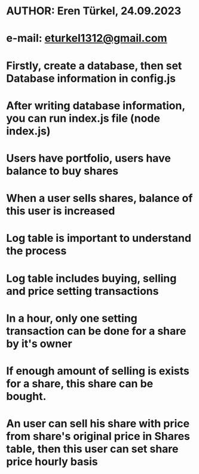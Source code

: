 # AUTHOR: Eren Türkel, 24.09.2023
# e-mail: eturkel1312@gmail.com

# Firstly, create a database, then set Database information in config.js
# After writing database information, you can run index.js file (node index.js)

# Users have portfolio, users have balance to buy shares

# When a user sells shares, balance of this user is increased

# Log table is important to understand the process

# Log table includes buying, selling and price setting transactions

# In a hour, only one setting transaction can be done for a share by it's owner

# If enough amount of selling is exists for a share, this share can be bought.

# An user can sell his share with price from share's original price in Shares table, then this user can set share price hourly basis